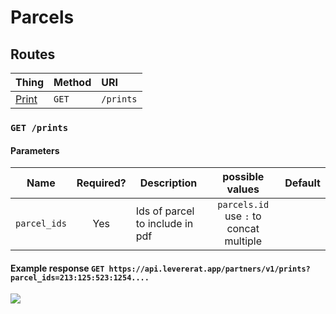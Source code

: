 # Parcels

## <a id="routes"></a> Routes

| Thing           | Method | URI       |
| --------------- | :----- | :-------- |
| [Print](#index) | `GET`  | `/prints` |
### <a id="index"></a> `GET /prints` 

#### Parameters

| Name         | Required? | Description                     |             possible values             | Default |
| ------------ | :-------: | ------------------------------- | :-------------------------------------: | :-----: |
| `parcel_ids` |    Yes    | Ids of parcel to include in pdf | `parcels.id` use `:` to concat multiple |         |

#### Example response `GET https://api.levererat.app/partners/v1/prints?parcel_ids=213:125:523:1254....`

![](https://i.imgur.com/p6LEqvv.png)